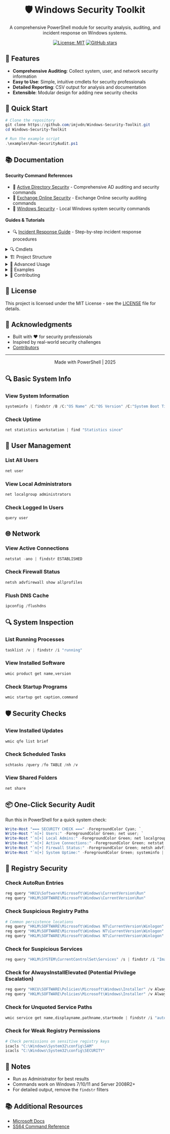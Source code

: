 <div align="center">
  <h1>🛡️ Windows Security Toolkit</h1>
  <p>A comprehensive PowerShell module for security analysis, auditing, and incident response on Windows systems.</p>
  
  [![License: MIT](https://img.shields.io/badge/License-MIT-yellow.svg)](https://opensource.org/licenses/MIT)
  [![GitHub stars](https://img.shields.io/github/stars/imjvdn/Windows-Security-Toolkit?style=social)](https://github.com/imjvdn/Windows-Security-Toolkit/stargazers)
</div>

## 🎯 Features

- **Comprehensive Auditing**: Collect system, user, and network security information
- **Easy to Use**: Simple, intuitive cmdlets for security professionals
- **Detailed Reporting**: CSV output for analysis and documentation
- **Extensible**: Modular design for adding new security checks

## 🚀 Quick Start

```powershell
# Clone the repository
git clone https://github.com/imjvdn/Windows-Security-Toolkit.git
cd Windows-Security-Toolkit

# Run the example script
.\examples\Run-SecurityAudit.ps1
```

## 📚 Documentation

#### Security Command References
- 🏢 [Active Directory Security](docs/ad-security.md) - Comprehensive AD auditing and security commands
- 📧 [Exchange Online Security](docs/exchange-security.md) - Exchange Online security auditing commands
- 🔐 [Windows Security](docs/windows-security.md) - Local Windows system security commands

#### Guides & Tutorials
- 🔍 [Incident Response Guide](docs/incident-response.md) - Step-by-step incident response procedures

<details>
<summary>🔍 Cmdlets</summary>

### Get-SystemSecurityAudit
Performs a comprehensive security audit of a Windows system.

```powershell
# Basic usage
Get-SystemSecurityAudit

# Specify custom output directory
Get-SystemSecurityAudit -OutputDirectory "C:\\MyAudit"
```

#### Output Files
- `SystemInfo.csv`: Basic system information
- `LocalUsers.csv`: User account information
- `NetworkConnections.csv`: Active network connections
- `InstalledSoftware.csv`: Installed applications
- `ScheduledTasks.csv`: Configured scheduled tasks
- `RunningServices.csv`: Non-Microsoft running services
- `FirewallRules.csv`: Enabled firewall rules
- `AuditSummary.csv`: Summary of the audit

</details>

<details>
<summary>🏗️ Project Structure</summary>

```
Windows-Security-Toolkit/
├── src/                # Source code
│   ├── Public/        # Functions users will call directly
│   └── Private/       # Internal helper functions
├── tests/             # Pester tests
│   └── environment/   # Test environment setup
├── examples/          # Example scripts
├── config/            # Configuration files
└── docs/              # Documentation
```

</details>

<details>
<summary>🔧 Advanced Usage</summary>

### Importing the Module
```powershell
# Import the module from the source directory
Import-Module .\src\WindowsSecurityToolkit.psd1 -Force -Verbose

# Check available commands
Get-Command -Module WindowsSecurityToolkit
```

### Running Specific Audits
```powershell
# Audit only user accounts
$users = Get-LocalUser | Select-Object Name, Enabled, LastLogon
$users | Export-Csv -Path "UserAudit.csv" -NoTypeInformation

# Check for suspicious processes
Get-Process | Where-Object { $_.Path -notlike "*Windows*" } | 
    Select-Object ProcessName, Id, Path
```

</details>

<details>
<summary>🧪 Examples</summary>

### Basic Audit with Default Settings
```powershell
.\examples\Run-SecurityAudit.ps1
```

### Custom Output Directory
```powershell
.\examples\Run-SecurityAudit.ps1 -OutputDirectory "C:\SecurityAudit_$(Get-Date -Format 'yyyyMMdd')"
```

### Run as Administrator
```powershell
Start-Process powershell -Verb RunAs -ArgumentList '-NoExit', '-File', '.\examples\Run-SecurityAudit.ps1'
```

</details>

<details>
<summary>🤝 Contributing</summary>

We welcome contributions! Here's how you can help:

1. Fork the repository
2. Create a feature branch (`git checkout -b feature/AmazingFeature`)
3. Commit your changes (`git commit -m 'Add some AmazingFeature'`)
4. Push to the branch (`git push origin feature/AmazingFeature`)
5. Open a Pull Request

### Development Setup

1. Clone the repository
2. Install Pester for testing:
   ```powershell
   Install-Module -Name Pester -Force -SkipPublisherCheck
   ```
3. Run tests:
   ```powershell
   Invoke-Pester -Path .\tests\
   ```

</details>

## 📜 License

This project is licensed under the MIT License - see the [LICENSE](LICENSE) file for details.

## 🙏 Acknowledgments

- Built with ❤️ for security professionals
- Inspired by real-world security challenges
- [Contributors](https://github.com/imjvdn/Windows-Security-Toolkit/graphs/contributors)

---
<p align="center">
  Made with PowerShell | 2025
</p>



## 🔍 Basic System Info

### View System Information
```powershell
systeminfo | findstr /B /C:"OS Name" /C:"OS Version" /C:"System Boot Time"
```

### Check Uptime
```powershell
net statistics workstation | find "Statistics since"
```

## 👥 User Management

### List All Users
```powershell
net user
```

### View Local Administrators
```powershell
net localgroup administrators
```

### Check Logged In Users
```powershell
query user
```

## 🌐 Network

### View Active Connections
```powershell
netstat -ano | findstr ESTABLISHED
```

### Check Firewall Status
```powershell
netsh advfirewall show allprofiles
```

### Flush DNS Cache
```powershell
ipconfig /flushdns
```

## 🔍 System Inspection

### List Running Processes
```powershell
tasklist /v | findstr /i "running"
```

### View Installed Software
```powershell
wmic product get name,version
```

### Check Startup Programs
```powershell
wmic startup get caption,command
```

## 🛡️ Security Checks

### View Installed Updates
```powershell
wmic qfe list brief
```

### Check Scheduled Tasks
```powershell
schtasks /query /fo TABLE /nh /v
```

### View Shared Folders
```powershell
net share
```

## 📦 One-Click Security Audit

Run this in PowerShell for a quick system check:
```powershell
Write-Host "=== SECURITY CHECK ===" -ForegroundColor Cyan; `
Write-Host "`n[+] Users:" -ForegroundColor Green; net user; `
Write-Host "`n[+] Local Admins:" -ForegroundColor Green; net localgroup administrators; `
Write-Host "`n[+] Active Connections:" -ForegroundColor Green; netstat -ano | findstr ESTABLISHED; `
Write-Host "`n[+] Firewall Status:" -ForegroundColor Green; netsh advfirewall show allprofiles; `
Write-Host "`n[+] System Uptime:" -ForegroundColor Green; systeminfo | find "System Boot Time:"
```

## 🔐 Registry Security

### Check AutoRun Entries
```powershell
reg query "HKCU\Software\Microsoft\Windows\CurrentVersion\Run"
reg query "HKLM\SOFTWARE\Microsoft\Windows\CurrentVersion\Run"
```

### Check Suspicious Registry Paths
```powershell
# Common persistence locations
reg query "HKLM\SOFTWARE\Microsoft\Windows NT\CurrentVersion\Winlogon" /v Userinit
reg query "HKLM\SOFTWARE\Microsoft\Windows NT\CurrentVersion\Winlogon" /v Shell
reg query "HKLM\SOFTWARE\Microsoft\Windows NT\CurrentVersion\Winlogon" /v Taskman
```

### Check for Suspicious Services
```powershell
reg query "HKLM\SYSTEM\CurrentControlSet\Services" /s | findstr /i "ImagePath" | findstr /v /i "system32"
```

### Check for AlwaysInstallElevated (Potential Privilege Escalation)
```powershell
reg query "HKCU\SOFTWARE\Policies\Microsoft\Windows\Installer" /v AlwaysInstallElevated
reg query "HKLM\SOFTWARE\Policies\Microsoft\Windows\Installer" /v AlwaysInstallElevated
```

### Check for Unquoted Service Paths
```powershell
wmic service get name,displayname,pathname,startmode | findstr /i "auto" | findstr /i /v "c:\windows\\" | findstr /i /v """
```

### Check for Weak Registry Permissions
```powershell
# Check permissions on sensitive registry keys
icacls "C:\Windows\System32\config\SAM"
icacls "C:\Windows\System32\config\SECURITY"
```

## 📝 Notes
- Run as Administrator for best results
- Commands work on Windows 7/10/11 and Server 2008R2+
- For detailed output, remove the `findstr` filters

## 📚 Additional Resources
- [Microsoft Docs](https://docs.microsoft.com)
- [SS64 Command Reference](https://ss64.com/)

